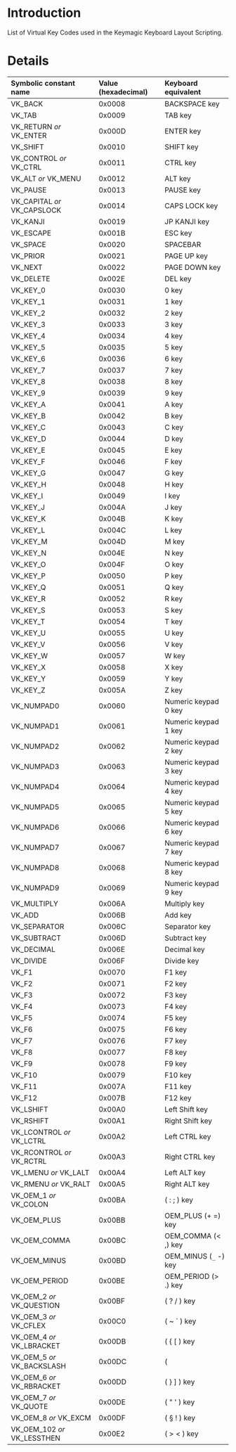 # Introduction #

List of Virtual Key Codes used in the Keymagic Keyboard Layout Scripting.


# Details #

| **Symbolic constant name** | **Value (hexadecimal)** | **Keyboard equivalent**|
|:---------------------------|:------------------------|:-----------------------|
| VK\_BACK | 0x0008 | BACKSPACE key |
| VK\_TAB | 0x0009 | TAB key |
| VK\_RETURN _or_ VK\_ENTER | 0x000D | ENTER key |
| VK\_SHIFT | 0x0010 | SHIFT key |
| VK\_CONTROL _or_ VK\_CTRL | 0x0011 | CTRL key |
| VK\_ALT _or_ VK\_MENU | 0x0012 | ALT key |
| VK\_PAUSE | 0x0013 | PAUSE key |
| VK\_CAPITAL _or_ VK\_CAPSLOCK | 0x0014 | CAPS LOCK key |
| VK\_KANJI | 0x0019 | JP KANJI key |
| VK\_ESCAPE | 0x001B | ESC key |
| VK\_SPACE | 0x0020 | SPACEBAR |
| VK\_PRIOR | 0x0021 | PAGE UP key |
| VK\_NEXT | 0x0022 | PAGE DOWN key |
| VK\_DELETE | 0x002E | DEL key |
| VK\_KEY\_0 | 0x0030 | 0 key |
| VK\_KEY\_1 | 0x0031 | 1 key |
| VK\_KEY\_2 | 0x0032 | 2 key |
| VK\_KEY\_3 | 0x0033 | 3 key |
| VK\_KEY\_4 | 0x0034 | 4 key |
| VK\_KEY\_5 | 0x0035 | 5 key |
| VK\_KEY\_6 | 0x0036 | 6 key |
| VK\_KEY\_7 | 0x0037 | 7 key |
| VK\_KEY\_8 | 0x0038 | 8 key |
| VK\_KEY\_9 | 0x0039 | 9 key |
| VK\_KEY\_A | 0x0041 | A key |
| VK\_KEY\_B | 0x0042 | B key |
| VK\_KEY\_C | 0x0043 | C key |
| VK\_KEY\_D | 0x0044 | D key |
| VK\_KEY\_E | 0x0045 | E key |
| VK\_KEY\_F | 0x0046 | F key |
| VK\_KEY\_G | 0x0047 | G key |
| VK\_KEY\_H | 0x0048 | H key |
| VK\_KEY\_I | 0x0049 | I key |
| VK\_KEY\_J | 0x004A | J key |
| VK\_KEY\_K | 0x004B | K key |
| VK\_KEY\_L | 0x004C | L key |
| VK\_KEY\_M | 0x004D | M key |
| VK\_KEY\_N | 0x004E | N key |
| VK\_KEY\_O | 0x004F | O key |
| VK\_KEY\_P | 0x0050 | P key |
| VK\_KEY\_Q | 0x0051 | Q key |
| VK\_KEY\_R | 0x0052 | R key |
| VK\_KEY\_S | 0x0053 | S key |
| VK\_KEY\_T | 0x0054 | T key |
| VK\_KEY\_U | 0x0055 | U key |
| VK\_KEY\_V | 0x0056 | V key |
| VK\_KEY\_W | 0x0057 | W key |
| VK\_KEY\_X | 0x0058 | X key |
| VK\_KEY\_Y | 0x0059 | Y key |
| VK\_KEY\_Z | 0x005A | Z key |
| VK\_NUMPAD0 | 0x0060 | Numeric keypad 0 key |
| VK\_NUMPAD1 | 0x0061 | Numeric keypad 1 key |
| VK\_NUMPAD2 | 0x0062 | Numeric keypad 2 key |
| VK\_NUMPAD3 | 0x0063 | Numeric keypad 3 key |
| VK\_NUMPAD4 | 0x0064 | Numeric keypad 4 key |
| VK\_NUMPAD5 | 0x0065 | Numeric keypad 5 key |
| VK\_NUMPAD6 | 0x0066 | Numeric keypad 6 key |
| VK\_NUMPAD7 | 0x0067 | Numeric keypad 7 key |
| VK\_NUMPAD8 | 0x0068 | Numeric keypad 8 key |
| VK\_NUMPAD9 | 0x0069 | Numeric keypad 9 key |
| VK\_MULTIPLY | 0x006A | Multiply key |
| VK\_ADD | 0x006B | Add key |
| VK\_SEPARATOR | 0x006C | Separator key |
| VK\_SUBTRACT | 0x006D | Subtract key |
| VK\_DECIMAL | 0x006E | Decimal key |
| VK\_DIVIDE | 0x006F | Divide key |
| VK\_F1 | 0x0070 | F1 key |
| VK\_F2 | 0x0071 | F2 key |
| VK\_F3 | 0x0072 | F3 key |
| VK\_F4 | 0x0073 | F4 key |
| VK\_F5 | 0x0074 | F5 key |
| VK\_F6 | 0x0075 | F6 key |
| VK\_F7 | 0x0076 | F7 key |
| VK\_F8 | 0x0077 | F8 key |
| VK\_F9 | 0x0078 | F9 key |
| VK\_F10 | 0x0079 | F10 key |
| VK\_F11 | 0x007A | F11 key |
| VK\_F12 | 0x007B | F12 key |
| VK\_LSHIFT | 0x00A0 | Left Shift key |
| VK\_RSHIFT | 0x00A1 | Right Shift key |
| VK\_LCONTROL _or_ VK\_LCTRL | 0x00A2 | Left CTRL key |
| VK\_RCONTROL _or_ VK\_RCTRL | 0x00A3 | Right CTRL key |
| VK\_LMENU _or_ VK\_LALT | 0x00A4 | Left ALT key |
| VK\_RMENU _or_ VK\_RALT | 0x00A5 | Right ALT key |
| VK\_OEM\_1 _or_ VK\_COLON | 0x00BA | ( : ; ) key |
| VK\_OEM\_PLUS | 0x00BB | OEM\_PLUS (+ =) key |
| VK\_OEM\_COMMA | 0x00BC | OEM\_COMMA (< ,) key |
| VK\_OEM\_MINUS | 0x00BD | OEM\_MINUS (`_` -) key |
| VK\_OEM\_PERIOD | 0x00BE | OEM\_PERIOD (> .) key |
| VK\_OEM\_2 _or_ VK\_QUESTION | 0x00BF | ( ? / ) key |
| VK\_OEM\_3 _or_ VK\_CFLEX | 0x00C0 | ( ~ ` ) key |
| VK\_OEM\_4 _or_ VK\_LBRACKET | 0x00DB | ( { [ ) key |
| VK\_OEM\_5 _or_ VK\_BACKSLASH | 0x00DC | ( | \ ) key |
| VK\_OEM\_6 _or_ VK\_RBRACKET | 0x00DD | ( } ] ) key |
| VK\_OEM\_7 _or_ VK\_QUOTE | 0x00DE | ( " ' ) key |
| VK\_OEM\_8 _or_ VK\_EXCM | 0x00DF | ( § ! ) key |
| VK\_OEM\_102 _or_ VK\_LESSTHEN | 0x00E2 | ( > < ) key |